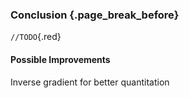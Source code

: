 ### Conclusion {.page_break_before}

 `//TODO`{.red}

#### Possible Improvements

Inverse gradient for better quantitation
